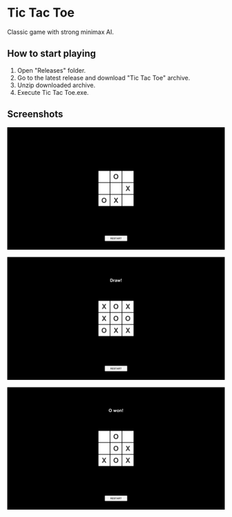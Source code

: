 # Tic Tac Toe
Classic game with strong minimax AI.

## How to start playing
1. Open "Releases" folder.   
2. Go to the latest release and download "Tic Tac Toe" archive.   
3. Unzip downloaded archive.   
4. Execute Tic Tac Toe.exe.  

## Screenshots
![](https://github.com/snyk04/tic-tac-toe/blob/main/Screenshots/Screenshot%201.png)

![](https://github.com/snyk04/tic-tac-toe/blob/main/Screenshots/Screenshot%202.png)

![](https://github.com/snyk04/tic-tac-toe/blob/main/Screenshots/Screenshot%203.png)
